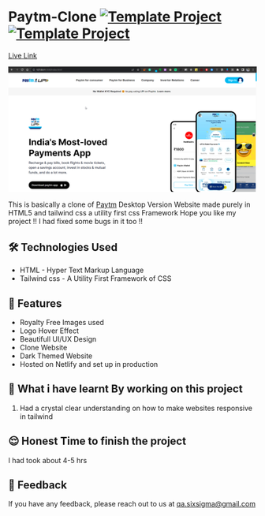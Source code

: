 # Paytm-Clone [![Template Project](https://img.shields.io/badge/Clone-Project-red)](http://www.gnu.org/licenses/agpl-3.0) [![Template Project](https://img.shields.io/badge/Technologies%20-HTML%2FTailwind-brightgreen)](http://www.gnu.org/licenses/agpl-3.0)

[Live Link](https://paytmlandingpage.netlify.app/)

![Thumbnail](./payTM%20img.png)

This is basically a clone of [Paytm](https://paytm.com/) Desktop Version Website made purely in HTML5 and tailwind css a utility first css Framework
Hope you like my project !! I had fixed some bugs in it too !!

## 🛠 Technologies Used
  - HTML - Hyper Text Markup Language
  - Tailwind css - A Utility First Framework of CSS

## 📝 Features

- Royalty Free Images used
- Logo Hover Effect
- Beautifull UI/UX Design
- Clone Website
- Dark Themed Website
- Hosted on Netlify and set up in production

## 🤔 What i have learnt By working on this project
1. Had a crystal clear understanding on how to make websites responsive in tailwind

## 😌 Honest Time to finish the project

I had took about 4-5 hrs
## 👀 Feedback
If you have any feedback, please reach out to us at qa.sixsigma@gmail.com
